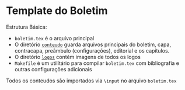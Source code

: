 # Template do Boletim

Estrutura Básica:

* `boletim.tex` é o arquivo principal
* O diretório [`conteudo`](./conteudo/) guarda arquivos principais do boletim, capa, contracapa, preâmbulo (configurações), editorial e os capítulos.
* O diretório [`logos`](./logos/) contém imagens de todos os logos
* `Makefile` é um utilítário para compilar `boletim.tex` com bibliografia e outras configurações adicionais

Todos os conteudos são importados via `\input` no arquivo `boletim.tex`